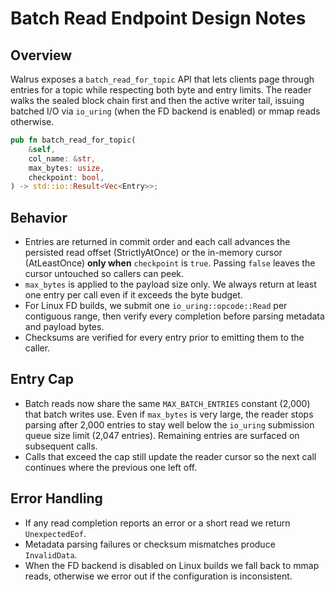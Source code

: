 # Batch Read Endpoint Design Notes

## Overview
Walrus exposes a `batch_read_for_topic` API that lets clients page through
entries for a topic while respecting both byte and entry limits. The reader
walks the sealed block chain first and then the active writer tail, issuing
batched I/O via `io_uring` (when the FD backend is enabled) or mmap reads
otherwise.

```rust
pub fn batch_read_for_topic(
    &self,
    col_name: &str,
    max_bytes: usize,
    checkpoint: bool,
) -> std::io::Result<Vec<Entry>>;
```

## Behavior
- Entries are returned in commit order and each call advances the persisted
  read offset (StrictlyAtOnce) or the in-memory cursor (AtLeastOnce) **only when**
  `checkpoint` is `true`. Passing `false` leaves the cursor untouched so callers
  can peek.
- `max_bytes` is applied to the payload size only. We always return at least
  one entry per call even if it exceeds the byte budget.
- For Linux FD builds, we submit one `io_uring::opcode::Read` per contiguous
  range, then verify every completion before parsing metadata and payload
  bytes.
- Checksums are verified for every entry prior to emitting them to the caller.

## Entry Cap
- Batch reads now share the same `MAX_BATCH_ENTRIES` constant (2,000) that
  batch writes use. Even if `max_bytes` is very large, the reader stops parsing
  after 2,000 entries to stay well below the `io_uring` submission queue size
  limit (2,047 entries). Remaining entries are surfaced on subsequent calls.
- Calls that exceed the cap still update the reader cursor so the next call
  continues where the previous one left off.

## Error Handling
- If any read completion reports an error or a short read we return
  `UnexpectedEof`.
- Metadata parsing failures or checksum mismatches produce `InvalidData`.
- When the FD backend is disabled on Linux builds we fall back to mmap reads,
  otherwise we error out if the configuration is inconsistent.
